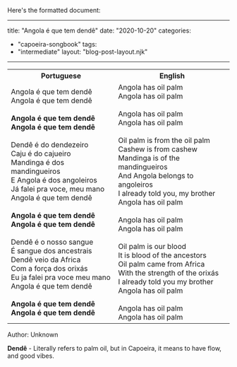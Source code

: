 Here's the formatted document:

---
title: "Angola é que tem dendê"
date: "2020-10-20"
categories: 
  - "capoeira-songbook"
tags: 
  - "intermediate"
layout: "blog-post-layout.njk"
---

<table class="capoeira-table">
    <tr class="header-row">
        <th>Portuguese</th>
        <th>English</th>
    </tr>
    <tr>
        <td>Angola é que tem dendê<br>Angola é que tem dendê<br><br><strong>Angola é que tem dendê<br>Angola é que tem dendê</strong><br><br>Dendê é do dendezeiro<br>Caju é do cajueiro<br>Mandinga é dos mandingueiros<br>E Angola é dos angoleiros<br>Já falei pra voce, meu mano<br>Angola é que tem dendê<br><br><strong>Angola é que tem dendê<br>Angola é que tem dendê</strong><br><br>Dendê é o nosso sangue<br>É sangue dos ancestrais<br>Dendê veio da Africa<br>Com a força dos orixás<br>Eu ja falei pra voce meu mano<br>Angola é que tem dendê<br><br><strong>Angola é que tem dendê<br>Angola é que tem dendê</strong></td>
        <td>Angola has oil palm<br>Angola has oil palm<br><br>Angola has oil palm<br>Angola has oil palm<br><br>Oil palm is from the oil palm<br>Cashew is from cashew<br>Mandinga is of the mandingueiros<br>And Angola belongs to angoleiros<br>I already told you, my brother<br>Angola has oil palm<br><br>Angola has oil palm<br>Angola has oil palm<br><br>Oil palm is our blood<br>It is blood of the ancestors<br>Oil palm came from Africa<br>With the strength of the orixás<br>I already told you my brother<br>Angola has oil palm<br><br>Angola has oil palm<br>Angola has oil palm</td>
    </tr>
</table>

<figcaption>

Author: Unknown

</figcaption>

**Dendê** - Literally refers to palm oil, but in Capoeira, it means to have flow, and good vibes.